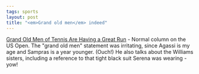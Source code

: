 ```yaml
---
tags: sports
layout: post
title: "<em>Grand old men</em> indeed"
---
```




<a href="http://www.washingtonpost.com/wp-dyn/articles/A51642-2002Sep7.html">Grand Old Men of Tennis Are Having a Great Run</a> - Normal column on the US Open. The "grand old men" statement was irritating, since Agassi is my age and Sampras is a year younger. (Ouch!) He also talks about the Williams sisters, including a reference to that tight black suit Serena was wearing - yow!


